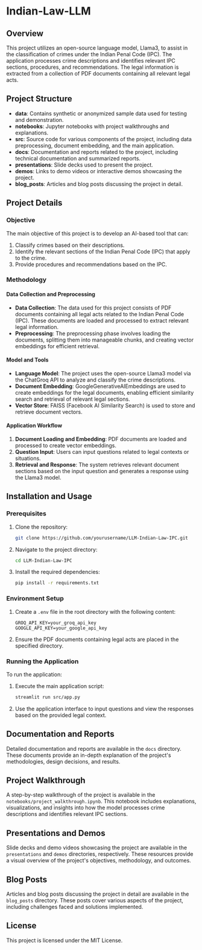 # Indian-Law-LLM

## Overview
This project utilizes an open-source language model, Llama3, to assist in the classification of crimes under the Indian Penal Code (IPC). The application processes crime descriptions and identifies relevant IPC sections, procedures, and recommendations. The legal information is extracted from a collection of PDF documents containing all relevant legal acts.

## Project Structure
- **data**: Contains synthetic or anonymized sample data used for testing and demonstration.
- **notebooks**: Jupyter notebooks with project walkthroughs and explanations.
- **src**: Source code for various components of the project, including data preprocessing, document embedding, and the main application.
- **docs**: Documentation and reports related to the project, including technical documentation and summarized reports.
- **presentations**: Slide decks used to present the project.
- **demos**: Links to demo videos or interactive demos showcasing the project.
- **blog_posts**: Articles and blog posts discussing the project in detail.

## Project Details
### Objective
The main objective of this project is to develop an AI-based tool that can:
1. Classify crimes based on their descriptions.
2. Identify the relevant sections of the Indian Penal Code (IPC) that apply to the crime.
3. Provide procedures and recommendations based on the IPC.

### Methodology
#### Data Collection and Preprocessing
- **Data Collection**: The data used for this project consists of PDF documents containing all legal acts related to the Indian Penal Code (IPC). These documents are loaded and processed to extract relevant legal information.
- **Preprocessing**: The preprocessing phase involves loading the documents, splitting them into manageable chunks, and creating vector embeddings for efficient retrieval.

#### Model and Tools
- **Language Model**: The project uses the open-source Llama3 model via the ChatGroq API to analyze and classify the crime descriptions.
- **Document Embedding**: GoogleGenerativeAIEmbeddings are used to create embeddings for the legal documents, enabling efficient similarity search and retrieval of relevant legal sections.
- **Vector Store**: FAISS (Facebook AI Similarity Search) is used to store and retrieve document vectors.

#### Application Workflow
1. **Document Loading and Embedding**: PDF documents are loaded and processed to create vector embeddings.
2. **Question Input**: Users can input questions related to legal contexts or situations.
3. **Retrieval and Response**: The system retrieves relevant document sections based on the input question and generates a response using the Llama3 model.

## Installation and Usage
### Prerequisites
1. Clone the repository:
    ```sh
    git clone https://github.com/yourusername/LLM-Indian-Law-IPC.git
    ```
2. Navigate to the project directory:
    ```sh
    cd LLM-Indian-Law-IPC
    ```
3. Install the required dependencies:
    ```sh
    pip install -r requirements.txt
    ```

### Environment Setup
1. Create a `.env` file in the root directory with the following content:
    ```
    GROQ_API_KEY=your_groq_api_key
    GOOGLE_API_KEY=your_google_api_key
    ```
2. Ensure the PDF documents containing legal acts are placed in the specified directory.

### Running the Application
To run the application:
1. Execute the main application script:
    ```sh
    streamlit run src/app.py
    ```

2. Use the application interface to input questions and view the responses based on the provided legal context.

## Documentation and Reports
Detailed documentation and reports are available in the `docs` directory. These documents provide an in-depth explanation of the project's methodologies, design decisions, and results.

## Project Walkthrough
A step-by-step walkthrough of the project is available in the `notebooks/project_walkthrough.ipynb`. This notebook includes explanations, visualizations, and insights into how the model processes crime descriptions and identifies relevant IPC sections.

## Presentations and Demos
Slide decks and demo videos showcasing the project are available in the `presentations` and `demos` directories, respectively. These resources provide a visual overview of the project's objectives, methodology, and outcomes.

## Blog Posts
Articles and blog posts discussing the project in detail are available in the `blog_posts` directory. These posts cover various aspects of the project, including challenges faced and solutions implemented.

## License
This project is licensed under the MIT License.
